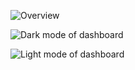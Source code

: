 ![Overview](https://github.com/user-attachments/assets/f3fbc8be-a525-46ce-aaee-305edeb034bc)


![Dark mode of dashboard](https://github.com/user-attachments/assets/34d0847f-1136-428a-a792-1ff46b2b0cf5)


![Light mode of dashboard](https://github.com/user-attachments/assets/51b7074a-ac72-44b6-b27b-38a6d9eb56de)
